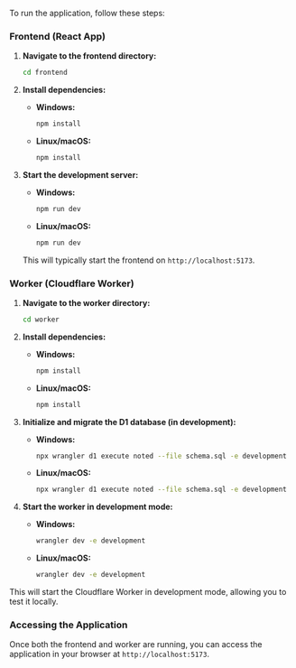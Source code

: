 To run the application, follow these steps:

### Frontend (React App)

1.  **Navigate to the frontend directory:**

    ```bash
    cd frontend
    ```

2.  **Install dependencies:**

    *   **Windows:**

        ```bash
        npm install
        ```

    *   **Linux/macOS:**

        ```bash
        npm install
        ```

3.  **Start the development server:**

    *   **Windows:**

        ```bash
        npm run dev
        ```

    *   **Linux/macOS:**

        ```bash
        npm run dev
        ```

    This will typically start the frontend on `http://localhost:5173`.

### Worker (Cloudflare Worker)

1.  **Navigate to the worker directory:**

    ```bash
    cd worker
    ```

2.  **Install dependencies:**

    *   **Windows:**

        ```bash
        npm install
        ```

    *   **Linux/macOS:**

        ```bash
        npm install
        ```

3.  **Initialize and migrate the D1 database (in development):**

    *   **Windows:**

        ```bash
        npx wrangler d1 execute noted --file schema.sql -e development
        ```

    *   **Linux/macOS:**

        ```bash
        npx wrangler d1 execute noted --file schema.sql -e development
        ```

4.  **Start the worker in development mode:**

    *   **Windows:**

        ```bash
        wrangler dev -e development
        ```

    *   **Linux/macOS:**

        ```bash
        wrangler dev -e development
        ```

This will start the Cloudflare Worker in development mode, allowing you to test it locally.

### Accessing the Application

Once both the frontend and worker are running, you can access the application in your browser at `http://localhost:5173`.


